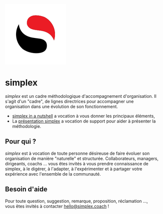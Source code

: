 ![logo simplex](/ressources/logos/simplex_logo_200X200.png)

# simplex
_simplex_ est un cadre méthodologique d'accompagnement d'organisation.
Il s'agit d'un "cadre", de lignes directrices pour accompagner une organisation dans une évolution de son fonctionnement. 
- [simplex in a nutshell](/simplex_in_a_nutshell.pdf) a vocation à vous donner les principaux éléments,
- La [présentation simplex](/simplex_presentation.pdf) a vocation de support pour aider à présenter la méthodologie.

## Pour qui ?
_simplex_ est à vocation de toute personne désireuse de faire évoluer son organisation de manière "naturelle" et structurée.
Collaborateurs, managers, dirigeants, coachs ... vous êtes invités à vous prendre connaissance de simplex, à le digérer, à l'adapter, à l'expérimenter et à partager votre expérience avec l'ensemble de la communauté.

## Besoin d'aide
Pour toute question, suggestion, remarque, proposition, réclamation ..., vous êtes invités à contacter hello@simplex.coach !
